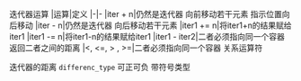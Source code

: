 迭代器运算
|运算|定义
|-|-
|iter + n|仍然是迭代器 向前移动若干元素 指示位置向后移动
|iter - n|仍然是迭代器 向后移动若干元素
|iter1 += n|将iter1+n的结果赋给iter1
|iter1 -= n|将iter1-n的结果赋给iter1
|iter1 - iter2|二者必须指向同一个容器 返回二者之间的距离
|<, <=, > , >=|二者必须指向同一个容器 关系运算符

迭代器的距离 `differenc_type` 可正可负 带符号类型